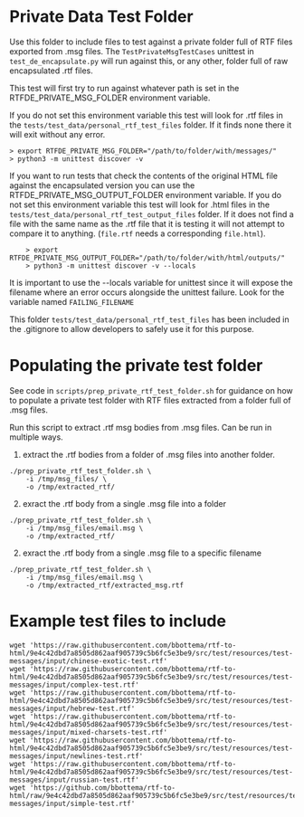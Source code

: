 # Private Data Test Folder

Use this folder to include files to test against a private folder full of RTF files exported from .msg files. The `TestPrivateMsgTestCases` unittest in `test_de_encapsulate.py` will run against this, or any other, folder full of raw encapsulated .rtf files.

This test will first try to run against whatever path is set in the RTFDE_PRIVATE_MSG_FOLDER environment variable.

If you do not set this environment variable this test will look for .rtf files in the `tests/test_data/personal_rtf_test_files` folder. If it finds none there it will exit without any error.

```
> export RTFDE_PRIVATE_MSG_FOLDER="/path/to/folder/with/messages/"
> python3 -m unittest discover -v
```

If you want to run tests that check the contents of the original HTML file against the encapsulated version you can use the RTFDE_PRIVATE_MSG_OUTPUT_FOLDER environment variable. If you do not set this environment variable this test will look for .html files in the `tests/test_data/personal_rtf_test_output_files` folder. If it does not find a file with the same name as the .rtf file that it is testing it will not attempt to compare it to anything. (`file.rtf` needs a corresponding `file.html`).

```
    > export RTFDE_PRIVATE_MSG_OUTPUT_FOLDER="/path/to/folder/with/html/outputs/"
    > python3 -m unittest discover -v --locals
```

It is important to use the --locals variable for unittest since it will expose the filename where an error occurs alongside the unittest failure. Look for the variable named `FAILING_FILENAME`

This folder `tests/test_data/personal_rtf_test_files` has been included in the .gitignore to allow developers to safely use it for this purpose.


# Populating the private test folder
See code in `scripts/prep_private_rtf_test_folder.sh` for guidance on how to populate a private test folder with RTF files extracted from a folder full of .msg files.

Run this script to extract .rtf msg bodies from .msg files. Can be run in multiple ways.

1) extract the .rtf bodies from a folder of .msg files into another folder.
```
./prep_private_rtf_test_folder.sh \
    -i /tmp/msg_files/ \
    -o /tmp/extracted_rtf/
```

2) exract the .rtf body from a single .msg file into a folder
```
./prep_private_rtf_test_folder.sh \
    -i /tmp/msg_files/email.msg \
    -o /tmp/extracted_rtf/
```

2) exract the .rtf body from a single .msg file to a specific filename
```
./prep_private_rtf_test_folder.sh \
    -i /tmp/msg_files/email.msg \
    -o /tmp/extracted_rtf/extracted_msg.rtf
```


# Example test files to include

```
wget 'https://raw.githubusercontent.com/bbottema/rtf-to-html/9e4c42dbd7a8505d862aaf905739c5b6fc5e3be9/src/test/resources/test-messages/input/chinese-exotic-test.rtf'
wget 'https://raw.githubusercontent.com/bbottema/rtf-to-html/9e4c42dbd7a8505d862aaf905739c5b6fc5e3be9/src/test/resources/test-messages/input/complex-test.rtf'
wget 'https://raw.githubusercontent.com/bbottema/rtf-to-html/9e4c42dbd7a8505d862aaf905739c5b6fc5e3be9/src/test/resources/test-messages/input/hebrew-test.rtf'
wget 'https://raw.githubusercontent.com/bbottema/rtf-to-html/9e4c42dbd7a8505d862aaf905739c5b6fc5e3be9/src/test/resources/test-messages/input/mixed-charsets-test.rtf'
wget 'https://raw.githubusercontent.com/bbottema/rtf-to-html/9e4c42dbd7a8505d862aaf905739c5b6fc5e3be9/src/test/resources/test-messages/input/newlines-test.rtf'
wget 'https://raw.githubusercontent.com/bbottema/rtf-to-html/9e4c42dbd7a8505d862aaf905739c5b6fc5e3be9/src/test/resources/test-messages/input/russian-test.rtf'
wget 'https://github.com/bbottema/rtf-to-html/raw/9e4c42dbd7a8505d862aaf905739c5b6fc5e3be9/src/test/resources/test-messages/input/simple-test.rtf'
```
